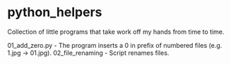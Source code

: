 # python_helpers
Collection of little programs that take work off my hands from time to time. 

01_add_zero.py - The program inserts a 0 in prefix of numbered files (e.g. 1.jpg -> 01.jpg).
02_file_renaming - Script renames files.
